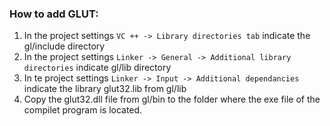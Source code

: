 ### How to add GLUT:
1. In the project settings ```VC ++ -> Library directories tab``` indicate the gl/include directory
1. In the project settings ```Linker -> General -> Additional library directories``` indicate gl/lib directory
1. In te project settings ```Linker -> Input -> Additional dependancies``` indicate the library glut32.lib from gl/lib
1. Copy the glut32.dll file from gl/bin to the folder where the exe file of the compilet program is located.
